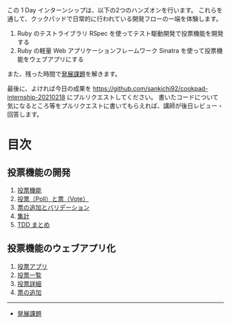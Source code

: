 この 1 Day インターンシップは、以下の2つのハンズオンを行います。
これらを通して、クックパッドで日常的に行われている開発フローの一端を体験します。

1. Ruby のテストライブラリ RSpec を使ってテスト駆動開発で投票機能を開発する
2. Ruby の軽量 Web アプリケーションフレームワーク Sinatra を使って投票機能をウェブアプリにする

また、残った時間で[発展課題](advanced.md)を解きます。

最後に、よければ今日の成果を https://github.com/sankichi92/cookpad-internship-20210218 にプルリクエストしてください。
書いたコードについて気になるところ等をプルリクエストに書いてもらえれば、講師が後日レビュー・回答します。

# 目次

## 投票機能の開発

1. [投票機能](01-poll-spec.md)
2. [投票（Poll）と票（Vote）](02-poll-and-vote-classes.md)
3. [票の追加とバリデーション](03-vote-validation.md)
4. [集計](04-count-votes.md)
5. [TDD まとめ](05-tdd-summary.md)

## 投票機能のウェブアプリ化

1. [投票アプリ](06-poll-app.md)
2. [投票一覧](07-poll-list.md)
3. [投票詳細](08-poll-detail.md)
4. [票の追加](09-post-vote.md)

---

- [発展課題](advanced.md)
